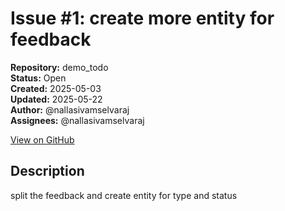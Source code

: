 # Issue #1: create more entity for feedback

**Repository:** demo_todo  
**Status:** Open  
**Created:** 2025-05-03  
**Updated:** 2025-05-22  
**Author:** @nallasivamselvaraj  
**Assignees:** @nallasivamselvaraj  

[View on GitHub](https://github.com/Simtestlab/demo_todo/issues/1)

## Description

split the feedback and create entity for type and status